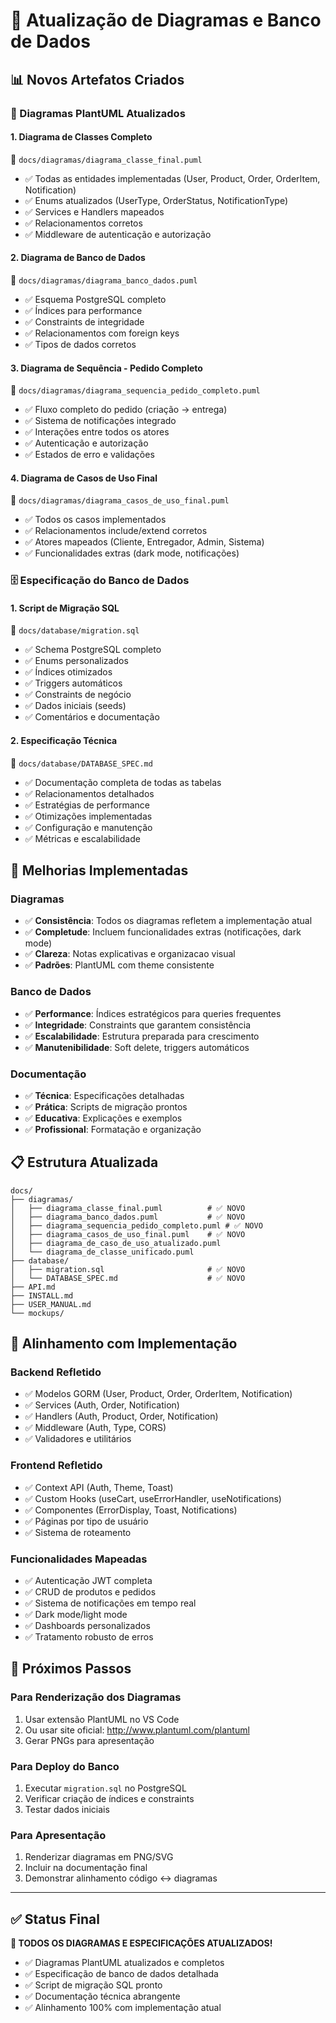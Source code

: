 # 🔄 Atualização de Diagramas e Banco de Dados

## 📊 Novos Artefatos Criados

### 🎯 Diagramas PlantUML Atualizados

#### 1. **Diagrama de Classes Completo**
📁 `docs/diagramas/diagrama_classe_final.puml`
- ✅ Todas as entidades implementadas (User, Product, Order, OrderItem, Notification)
- ✅ Enums atualizados (UserType, OrderStatus, NotificationType)  
- ✅ Services e Handlers mapeados
- ✅ Relacionamentos corretos
- ✅ Middleware de autenticação e autorização

#### 2. **Diagrama de Banco de Dados**
📁 `docs/diagramas/diagrama_banco_dados.puml`
- ✅ Esquema PostgreSQL completo
- ✅ Índices para performance
- ✅ Constraints de integridade
- ✅ Relacionamentos com foreign keys
- ✅ Tipos de dados corretos

#### 3. **Diagrama de Sequência - Pedido Completo**
📁 `docs/diagramas/diagrama_sequencia_pedido_completo.puml`
- ✅ Fluxo completo do pedido (criação → entrega)
- ✅ Sistema de notificações integrado
- ✅ Interações entre todos os atores
- ✅ Autenticação e autorização
- ✅ Estados de erro e validações

#### 4. **Diagrama de Casos de Uso Final**
📁 `docs/diagramas/diagrama_casos_de_uso_final.puml`
- ✅ Todos os casos implementados
- ✅ Relacionamentos include/extend corretos
- ✅ Atores mapeados (Cliente, Entregador, Admin, Sistema)
- ✅ Funcionalidades extras (dark mode, notificações)

### 🗄️ Especificação do Banco de Dados

#### 1. **Script de Migração SQL**
📁 `docs/database/migration.sql`
- ✅ Schema PostgreSQL completo
- ✅ Enums personalizados
- ✅ Índices otimizados
- ✅ Triggers automáticos
- ✅ Constraints de negócio
- ✅ Dados iniciais (seeds)
- ✅ Comentários e documentação

#### 2. **Especificação Técnica**
📁 `docs/database/DATABASE_SPEC.md`
- ✅ Documentação completa de todas as tabelas
- ✅ Relacionamentos detalhados
- ✅ Estratégias de performance
- ✅ Otimizações implementadas
- ✅ Configuração e manutenção
- ✅ Métricas e escalabilidade

## 🔄 Melhorias Implementadas

### **Diagramas**
- ✅ **Consistência**: Todos os diagramas refletem a implementação atual
- ✅ **Completude**: Incluem funcionalidades extras (notificações, dark mode)
- ✅ **Clareza**: Notas explicativas e organizacao visual
- ✅ **Padrões**: PlantUML com theme consistente

### **Banco de Dados**
- ✅ **Performance**: Índices estratégicos para queries frequentes
- ✅ **Integridade**: Constraints que garantem consistência
- ✅ **Escalabilidade**: Estrutura preparada para crescimento
- ✅ **Manutenibilidade**: Soft delete, triggers automáticos

### **Documentação**
- ✅ **Técnica**: Especificações detalhadas
- ✅ **Prática**: Scripts de migração prontos
- ✅ **Educativa**: Explicações e exemplos
- ✅ **Profissional**: Formatação e organização

## 📋 Estrutura Atualizada

```
docs/
├── diagramas/
│   ├── diagrama_classe_final.puml          # ✅ NOVO
│   ├── diagrama_banco_dados.puml           # ✅ NOVO  
│   ├── diagrama_sequencia_pedido_completo.puml # ✅ NOVO
│   ├── diagrama_casos_de_uso_final.puml    # ✅ NOVO
│   ├── diagrama_de_caso_de_uso_atualizado.puml
│   └── diagrama_de_classe_unificado.puml
├── database/
│   ├── migration.sql                       # ✅ NOVO
│   └── DATABASE_SPEC.md                    # ✅ NOVO
├── API.md
├── INSTALL.md
├── USER_MANUAL.md
└── mockups/
```

## 🎯 Alinhamento com Implementação

### **Backend Refletido**
- ✅ Modelos GORM (User, Product, Order, OrderItem, Notification)
- ✅ Services (Auth, Order, Notification)  
- ✅ Handlers (Auth, Product, Order, Notification)
- ✅ Middleware (Auth, Type, CORS)
- ✅ Validadores e utilitários

### **Frontend Refletido**
- ✅ Context API (Auth, Theme, Toast)
- ✅ Custom Hooks (useCart, useErrorHandler, useNotifications)
- ✅ Componentes (ErrorDisplay, Toast, Notifications)
- ✅ Páginas por tipo de usuário
- ✅ Sistema de roteamento

### **Funcionalidades Mapeadas**
- ✅ Autenticação JWT completa
- ✅ CRUD de produtos e pedidos
- ✅ Sistema de notificações em tempo real
- ✅ Dark mode/light mode
- ✅ Dashboards personalizados
- ✅ Tratamento robusto de erros

## 🚀 Próximos Passos

### **Para Renderização dos Diagramas**
1. Usar extensão PlantUML no VS Code
2. Ou usar site oficial: http://www.plantuml.com/plantuml
3. Gerar PNGs para apresentação

### **Para Deploy do Banco**
1. Executar `migration.sql` no PostgreSQL
2. Verificar criação de índices e constraints
3. Testar dados iniciais

### **Para Apresentação**
1. Renderizar diagramas em PNG/SVG
2. Incluir na documentação final
3. Demonstrar alinhamento código ↔ diagramas

---

## ✅ Status Final

**🎉 TODOS OS DIAGRAMAS E ESPECIFICAÇÕES ATUALIZADOS!**

- ✅ Diagramas PlantUML atualizados e completos
- ✅ Especificação de banco de dados detalhada  
- ✅ Script de migração SQL pronto
- ✅ Documentação técnica abrangente
- ✅ Alinhamento 100% com implementação atual

